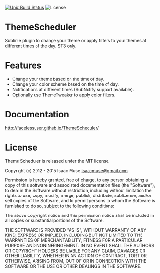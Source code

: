 [![Unix Build Status][travis-image]][travis-link]
![License][license-image]
# ThemeScheduler
Sublime plugin to change your theme or apply filters to your themes at different times of the day. ST3 only.

# Features

- Change your theme based on the time of day.
- Change your color scheme based on the time of day.
- Notifications at different times (SubNotify support available).
- Optionally use ThemeTweaker to apply color filters.

# Documentation
http://facelessuser.github.io/ThemeScheduler/

# License
Theme Scheduler is released under the MIT license.

Copyright (c) 2012 - 2015 Isaac Muse <isaacmuse@gmail.com>

Permission is hereby granted, free of charge, to any person obtaining a copy of this software and associated documentation files (the "Software"), to deal in the Software without restriction, including without limitation the rights to use, copy, modify, merge, publish, distribute, sublicense, and/or sell copies of the Software, and to permit persons to whom the Software is furnished to do so, subject to the following conditions:

The above copyright notice and this permission notice shall be included in all copies or substantial portions of the Software.

THE SOFTWARE IS PROVIDED "AS IS", WITHOUT WARRANTY OF ANY KIND, EXPRESS OR IMPLIED, INCLUDING BUT NOT LIMITED TO THE WARRANTIES OF MERCHANTABILITY, FITNESS FOR A PARTICULAR PURPOSE AND NONINFRINGEMENT. IN NO EVENT SHALL THE AUTHORS OR COPYRIGHT HOLDERS BE LIABLE FOR ANY CLAIM, DAMAGES OR OTHER LIABILITY, WHETHER IN AN ACTION OF CONTRACT, TORT OR OTHERWISE, ARISING FROM, OUT OF OR IN CONNECTION WITH THE SOFTWARE OR THE USE OR OTHER DEALINGS IN THE SOFTWARE.

[travis-image]: https://img.shields.io/travis/facelessuser/ThemeScheduler.svg
[travis-link]: https://travis-ci.org/facelessuser/ThemeScheduler
[license-image]: https://img.shields.io/badge/license-MIT-blue.svg
